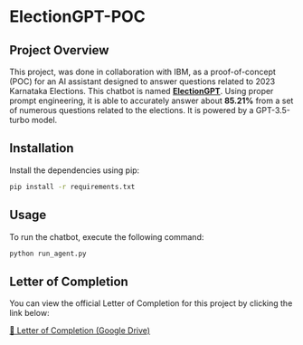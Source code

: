 # ElectionGPT-POC
## Project Overview

This project, was done in collaboration with IBM, as a proof-of-concept (POC) for an AI assistant designed to answer questions related to 2023 Karnataka Elections. This chatbot is named [**ElectionGPT**](https://electionsgpt.org/). Using proper prompt engineering, it is able to accurately answer about **85.21%** from a set of numerous questions related to the elections. It is powered by a GPT-3.5-turbo model.

## Installation

Install the dependencies using pip:

```bash
pip install -r requirements.txt
```

## Usage

To run the chatbot, execute the following command:

```bash
python run_agent.py
```

## Letter of Completion

You can view the official Letter of Completion for this project by clicking the link below:

[📄 Letter of Completion (Google Drive)](https://drive.google.com/file/d/1CQxKR3qiUptzyPkijKuHCQZ6tcsdT9gL/view?usp=sharing)
